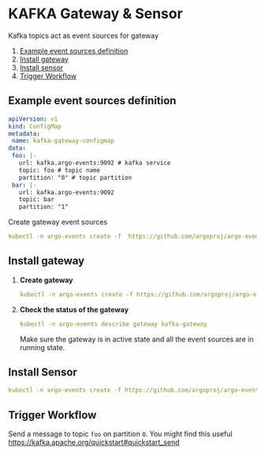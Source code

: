# KAFKA Gateway & Sensor

Kafka topics act as event sources for gateway

1. [Example event sources definition](#example-event-sources-definition)
2. [Install gateway](#install-gateway)
3. [Install sensor](#install-sensor)
4. [Trigger Workflow](#trigger-workflow)

## Example event sources definition
```yaml
apiVersion: v1
kind: ConfigMap
metadata:
 name: kafka-gateway-configmap
data:
 foo: |-
   url: kafka.argo-events:9092 # kafka service
   topic: foo # topic name
   partition: "0" # topic partition
 bar: |-
   url: kafka.argo-events:9092
   topic: bar
   partition: "1"
```

Create gateway event sources

```yaml
kubectl -n argo-events create -f  https://github.com/argoproj/argo-events/blob/master/examples/gateways/kafka-gateway-configmap.yaml
```

## Install gateway
1. **Create gateway**

    ```yaml
    kubectl -n argo-events create -f https://github.com/argoproj/argo-events/blob/master/examples/gateways/kafka.yaml
    ```

2. **Check the status of the gateway**
    
    ```yaml
    kubectl -n argo-events describe gateway kafka-gateway
    ```
    
   Make sure the gateway is in active state and all the event sources are in running state.
   
## Install Sensor
```yaml
kubectl -n argo-events create -f https://github.com/argoproj/argo-events/blob/master/examples/sensors/kafka.yaml
```

## Trigger Workflow
Send a message to topic `foo` on partition `0`. You might find this useful https://kafka.apache.org/quickstart#quickstart_send 